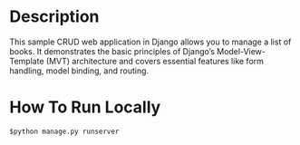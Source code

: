 # Description
This sample CRUD web application in Django allows you to manage a list of books. It demonstrates the basic principles of Django’s Model-View-Template (MVT) architecture and covers essential features like form handling, model binding, and routing.
# How To Run Locally
 ```
$python manage.py runserver
 ```